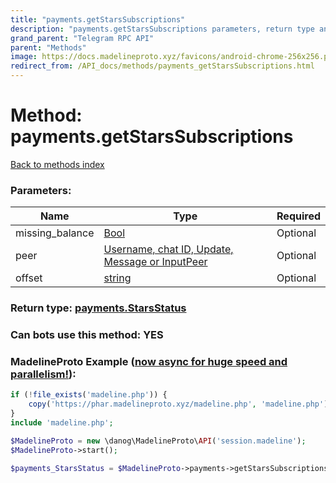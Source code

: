 ```yaml
---
title: "payments.getStarsSubscriptions"
description: "payments.getStarsSubscriptions parameters, return type and example"
grand_parent: "Telegram RPC API"
parent: "Methods"
image: https://docs.madelineproto.xyz/favicons/android-chrome-256x256.png
redirect_from: /API_docs/methods/payments_getStarsSubscriptions.html
---
```

# Method: payments.getStarsSubscriptions
[Back to methods index](index.html)



### Parameters:

| Name     |    Type       | Required |
|----------|---------------|----------|
|missing\_balance|[Bool](/API_docs/types/Bool.html) | Optional|
|peer|[Username, chat ID, Update, Message or InputPeer](/API_docs/types/InputPeer.html) | Optional|
|offset|[string](/API_docs/types/string.html) | Optional|


### Return type: [payments.StarsStatus](/API_docs/types/payments.StarsStatus.html)

### Can bots use this method: **YES**


### MadelineProto Example ([now async for huge speed and parallelism!](https://docs.madelineproto.xyz/docs/ASYNC.html)):


```php
if (!file_exists('madeline.php')) {
    copy('https://phar.madelineproto.xyz/madeline.php', 'madeline.php');
}
include 'madeline.php';

$MadelineProto = new \danog\MadelineProto\API('session.madeline');
$MadelineProto->start();

$payments_StarsStatus = $MadelineProto->payments->getStarsSubscriptions(missing_balance: $Bool, peer: $InputPeer, offset: 'string', );
```

